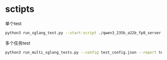 # sctipts
单个test
```bash
python3 run_sglang_test.py --start-script ./qwen3_235b_a22b_fp8_server.sh --test-scripts ./test_qwen3_235b_a22b_fp8.sh ./test_gsm8k.sh
```
多个任务test
```bash
python3 run_multi_sglang_tests.py --config test_config.json --report test_report.json
```